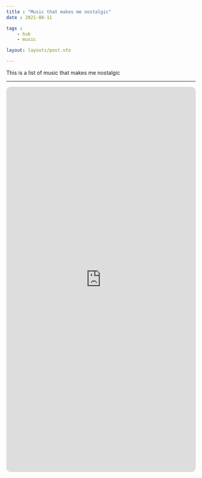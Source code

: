 ```yaml
---
title : "Music that makes me nostalgic"
date : 2021-08-11

tags :
    - hub
    - music

layout: layouts/post.vto

---
```


This is a list of music that makes me nostalgic

<!-- more -->

-----------------
<iframe style="border-radius:12px" src="https://open.spotify.com/embed/playlist/3dCZcu4PFDZTNAnA4kIWw0?utm_source=generator&theme=0" width="100%" height="1024" frameBorder="0" allowfullscreen="" allow="autoplay; clipboard-write; encrypted-media; fullscreen; picture-in-picture" loading="lazy"></iframe>